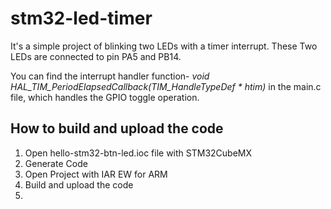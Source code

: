 # stm32-led-timer

It's a simple project of blinking two LEDs with a timer interrupt. 
These Two LEDs are connected to pin PA5 and PB14.

You can find the interrupt handler function- *void HAL_TIM_PeriodElapsedCallback(TIM_HandleTypeDef * htim)* in the main.c file, which handles the GPIO toggle operation.

How to build and upload the code
--------------------------------------
1. Open hello-stm32-btn-led.ioc file with STM32CubeMX
2. Generate Code
3. Open Project with IAR EW for ARM
4. Build and upload the code
5. 
